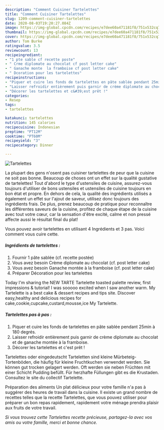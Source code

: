 ```yaml
---
description: "Comment Cuisiner Tartelettes"
title: "Comment Cuisiner Tartelettes"
slug: 1209-comment-cuisiner-tartelettes
date: 2020-08-03T19:20:27.084Z
image: https://img-global.cpcdn.com/recipes/e7dee60a471181f8/751x532cq70/tartelettes-photo-principale-de-la-recette.jpg
thumbnail: https://img-global.cpcdn.com/recipes/e7dee60a471181f8/751x532cq70/tartelettes-photo-principale-de-la-recette.jpg
cover: https://img-global.cpcdn.com/recipes/e7dee60a471181f8/751x532cq70/tartelettes-photo-principale-de-la-recette.jpg
author: Tom Burke
ratingvalue: 3.5
reviewcount: 13
recipeingredient:
- "1 pte sable cf recette poste"
- " Crme diplomate au chocolat cf post letter cake"
- " Ganache monte  la framboise cf post letter cake"
- " Dcoration pour les tartelettes"
recipeinstructions:
- "Piquer et cuire les fonds de tartelettes en pâte sablée pendant 25min à 180 degrés."
- "Laisser refroidir entièrement puis garnir de crème diplomate au chocolat et de ganache montée à la framboise."
- "Décorer les tartelettes et c&#39;est prêt !"
categories:
- Resep
tags:
- tartelettes

katakunci: tartelettes 
nutrition: 145 calories
recipecuisine: Indonesian
preptime: "PT12M"
cooktime: "PT60M"
recipeyield: "3"
recipecategory: Dinner

---
```



![Tartelettes](https://img-global.cpcdn.com/recipes/e7dee60a471181f8/751x532cq70/tartelettes-photo-principale-de-la-recette.jpg)

La plupart des gens n'osent pas cuisiner tartelettes de peur que la cuisine ne soit pas bonne. Beaucoup de choses ont un effet sur la qualité gustative de tartelettes! Tout d'abord le type d'ustensiles de cuisine, assurez-vous toujours d'utiliser de bons ustensiles et ustensiles de cuisine toujours en bon état et propre. En dehors de cela, la qualité des ingrédients utilisés a également un effet sur l'ajout de saveur, utilisez donc toujours des ingrédients frais. De plus, prenez beaucoup de pratique pour reconnaître les différentes saveurs de la cuisine, profitez de chaque étape de la cuisine avec tout votre cœur, car la sensation d'être excité, calme et non pressé affecte aussi le résultat final du plat!

<!--inarticleads1-->

Vous pouvez avoir tartelettes en utilisant 4 Ingrédients et 3 pas. Voici comment vous cuire cette.

##### Ingrédients de tartelettes :

1. Fournir 1 pâte sablée (cf. recette postée)
1. Vous avez besoin  Crème diplomate au chocolat (cf. post letter cake)
1. Vous avez besoin  Ganache montée à la framboise (cf. post letter cake)
1. Préparer  Décoration pour les tartelettes


Today I&#39;m sharing the NEW TARTE Tartelette toasted palette review, first impressions &amp; tutorial! I was sooooo excited when I saw another warm. My Tartelette is a best cake &amp; dessert recipes and tips site. Discover easy,healthy and delicious recipes for cake,cookie,cupcake,custard,mousse,ice My Tartelette. 

<!--inarticleads2-->

##### Tartelettes pas à pas :

1. Piquer et cuire les fonds de tartelettes en pâte sablée pendant 25min à 180 degrés.
1. Laisser refroidir entièrement puis garnir de crème diplomate au chocolat et de ganache montée à la framboise.
1. Décorer les tartelettes et c&#39;est prêt !


Tartelettes oder eingedeutscht Tarteletten sind kleine Mürbeteig-Tortenböden, die häufig für kleine Fruchtkuchen verwendet werden. Sie können gut trocken gelagert werden. Oft werden sie neben Früchten mit einer Schicht Pudding befüllt. Für herzhafte Füllungen gibt es die Krustaden. Consultez le site du collectif Tartelette. 

<!--inarticleads1-->

<p>
Préparation des aliments Un plat délicieux pour votre famille n'a pas à suggérer des heures de travail dans la cuisine. Il existe un grand nombre de recettes telles que la recette Tartelettes, que vous pouvez utiliser pour préparer un bon repas rapidement, rapidement votre ménage prendra plaisir aux fruits de votre travail.
</p>

<p>
<i>Si vous trouvez cette Tartelettes recette précieuse, partagez-la avec vos amis ou votre famille, merci et bonne chance.</i>
</p>
